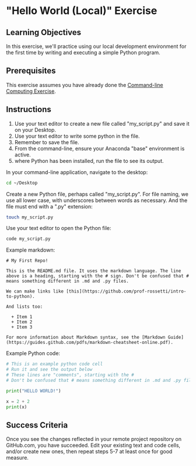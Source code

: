 # "Hello World (Local)" Exercise

## Learning Objectives

In this exercise, we'll practice using our local development environment for the first time by writing and executing a simple Python program.

## Prerequisites

This exercise assumes you have already done the [Command-line Computing Exercise](https://guides.github.com/pdfs/markdown-cheatsheet-online.pdf).

## Instructions

  1. Use your text editor to create a new file called "my_script.py" and save it on your Desktop.
  2. Use your text editor to write some python in the file.
  3. Remember to save the file.
  4. From the command-line, ensure your Anaconda "base" environment is active.
  5. where Python has been installed, run the file to see its output.

In your command-line application, navigate to the desktop:

```sh
cd ~/Desktop
```

Create a new Python file, perhaps called "my_script.py". For file naming, we use all lower case, with underscores between words as necessary. And the file must end with a ".py" extension:

```sh
touch my_script.py
```

Use your text editor to open the Python file:

```sh
code my_script.py
```






Example markdown:

```
# My First Repo!

This is the README.md file. It uses the markdown language. The line above is a heading, starting with the # sign. Don't be confused that # means something different in .md and .py files.

We can make links like [this](https://github.com/prof-rossetti/intro-to-python).

And lists too:

  + Item 1
  + Item 2
  + Item 3

For more information about Markdown syntax, see the [Markdown Guide](https://guides.github.com/pdfs/markdown-cheatsheet-online.pdf).
```


Example Python code:

```py
# This is an example python code cell
# Run it and see the output below
# These lines are "comments", starting with the #
# Don't be confused that # means something different in .md and .py files.

print("HELLO WORLD!")

x = 2 + 2
print(x)
```

## Success Criteria

Once you see the changes reflected in your remote project repository on GitHub.com, you have succeeded. Edit your existing text and code cells, and/or create new ones, then repeat steps 5-7 at least once for good measure.
